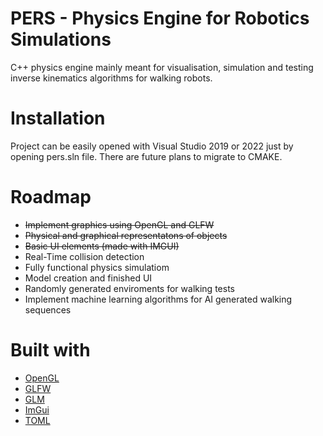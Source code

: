 # PERS - Physics Engine for Robotics Simulations

C++ physics engine mainly meant for visualisation, simulation and testing inverse kinematics 
algorithms for walking robots.

# Installation
Project can be easily opened with Visual Studio 2019 or 2022 just by opening pers.sln file.
There are future plans to migrate to CMAKE.

# Roadmap
 - ~~Implement graphics using OpenGL and GLFW~~
 - ~~Physical and graphical representatons of objects~~
 - ~~Basic UI elements (made with IMGUI)~~
 - Real-Time collision detection
 - Fully functional physics simulatiom
 - Model creation and finished UI
 - Randomly generated enviroments for walking tests
 - Implement machine learning algorithms for AI generated walking sequences


# Built with
 - [OpenGL](https://www.opengl.org/)
 - [GLFW](https://www.glfw.org/)
 - [GLM](https://github.com/g-truc/glm)
 - [ImGui](https://github.com/ocornut/imgui/tree/docking)
 - [TOML](https://toml.io/en/)

